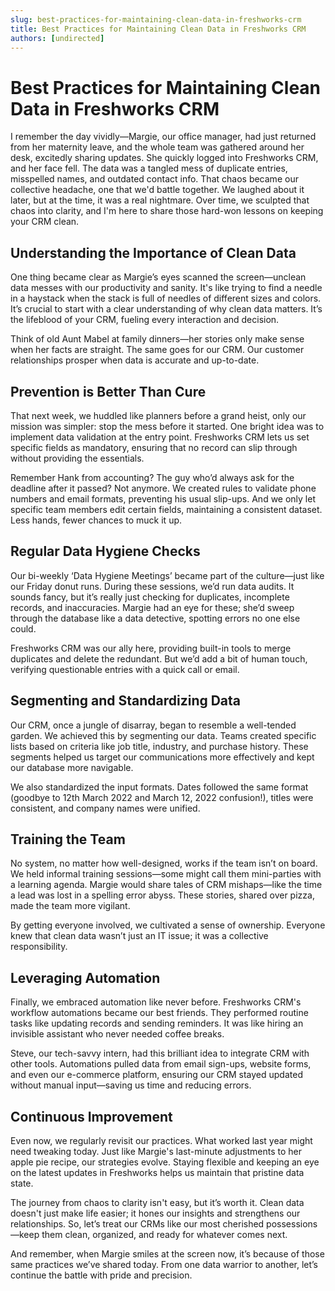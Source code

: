 ```yaml
---
slug: best-practices-for-maintaining-clean-data-in-freshworks-crm
title: Best Practices for Maintaining Clean Data in Freshworks CRM
authors: [undirected]
---
```


# Best Practices for Maintaining Clean Data in Freshworks CRM

I remember the day vividly—Margie, our office manager, had just returned from her maternity leave, and the whole team was gathered around her desk, excitedly sharing updates. She quickly logged into Freshworks CRM, and her face fell. The data was a tangled mess of duplicate entries, misspelled names, and outdated contact info. That chaos became our collective headache, one that we'd battle together. We laughed about it later, but at the time, it was a real nightmare. Over time, we sculpted that chaos into clarity, and I'm here to share those hard-won lessons on keeping your CRM clean.

## **Understanding the Importance of Clean Data**

One thing became clear as Margie’s eyes scanned the screen—unclean data messes with our productivity and sanity. It's like trying to find a needle in a haystack when the stack is full of needles of different sizes and colors. It’s crucial to start with a clear understanding of why clean data matters. It’s the lifeblood of your CRM, fueling every interaction and decision.

Think of old Aunt Mabel at family dinners—her stories only make sense when her facts are straight. The same goes for our CRM. Our customer relationships prosper when data is accurate and up-to-date.

## **Prevention is Better Than Cure**

That next week, we huddled like planners before a grand heist, only our mission was simpler: stop the mess before it started. One bright idea was to implement data validation at the entry point. Freshworks CRM lets us set specific fields as mandatory, ensuring that no record can slip through without providing the essentials.

Remember Hank from accounting? The guy who’d always ask for the deadline after it passed? Not anymore. We created rules to validate phone numbers and email formats, preventing his usual slip-ups. And we only let specific team members edit certain fields, maintaining a consistent dataset. Less hands, fewer chances to muck it up.

## **Regular Data Hygiene Checks**

Our bi-weekly ‘Data Hygiene Meetings’ became part of the culture—just like our Friday donut runs. During these sessions, we’d run data audits. It sounds fancy, but it’s really just checking for duplicates, incomplete records, and inaccuracies. Margie had an eye for these; she’d sweep through the database like a data detective, spotting errors no one else could.

Freshworks CRM was our ally here, providing built-in tools to merge duplicates and delete the redundant. But we’d add a bit of human touch, verifying questionable entries with a quick call or email.

## **Segmenting and Standardizing Data**

Our CRM, once a jungle of disarray, began to resemble a well-tended garden. We achieved this by segmenting our data. Teams created specific lists based on criteria like job title, industry, and purchase history. These segments helped us target our communications more effectively and kept our database more navigable. 

We also standardized the input formats. Dates followed the same format (goodbye to 12th March 2022 and March 12, 2022 confusion!), titles were consistent, and company names were unified.

## **Training the Team**

No system, no matter how well-designed, works if the team isn’t on board. We held informal training sessions—some might call them mini-parties with a learning agenda. Margie would share tales of CRM mishaps—like the time a lead was lost in a spelling error abyss. These stories, shared over pizza, made the team more vigilant.

By getting everyone involved, we cultivated a sense of ownership. Everyone knew that clean data wasn’t just an IT issue; it was a collective responsibility.

## **Leveraging Automation**

Finally, we embraced automation like never before. Freshworks CRM's workflow automations became our best friends. They performed routine tasks like updating records and sending reminders. It was like hiring an invisible assistant who never needed coffee breaks.

Steve, our tech-savvy intern, had this brilliant idea to integrate CRM with other tools. Automations pulled data from email sign-ups, website forms, and even our e-commerce platform, ensuring our CRM stayed updated without manual input—saving us time and reducing errors.

## **Continuous Improvement**

Even now, we regularly revisit our practices. What worked last year might need tweaking today. Just like Margie's last-minute adjustments to her apple pie recipe, our strategies evolve. Staying flexible and keeping an eye on the latest updates in Freshworks helps us maintain that pristine data state.

The journey from chaos to clarity isn't easy, but it’s worth it. Clean data doesn't just make life easier; it hones our insights and strengthens our relationships. So, let’s treat our CRMs like our most cherished possessions—keep them clean, organized, and ready for whatever comes next.

And remember, when Margie smiles at the screen now, it’s because of those same practices we’ve shared today. From one data warrior to another, let’s continue the battle with pride and precision.
